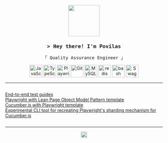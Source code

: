

<div id="header" align="center">
  <img src="https://media4.giphy.com/media/v1.Y2lkPTc5MGI3NjExbTBlNnJ4d3lkMnA0a3E0ZWluamsya3drOTM3cTR5djRpZ2xtMnJydSZlcD12MV9pbnRlcm5hbF9naWZfYnlfaWQmY3Q9cw/CAIgh8LKFbIciGx5Qe/giphy.webp" width="100"/>
</div>

<h3 align="center">
    <samp>&gt; Hey there! I'm Povilas</samp>
</h3>
<p align="center"> 
  <samp>
    「 Quality Assurance Engineer 」
  </samp>
</p>

<div align="center">
	<img width="40" src="https://user-images.githubusercontent.com/25181517/117447155-6a868a00-af3d-11eb-9cfe-245df15c9f3f.png" alt="JavaScript" title="JavaScript"/>
	<img width="40" src="https://user-images.githubusercontent.com/25181517/183890598-19a0ac2d-e88a-4005-a8df-1ee36782fde1.png" alt="TypeScript" title="TypeScript"/>
	<img width="40" src="https://github.com/marwin1991/profile-technology-icons/assets/25181517/37cb517e-d059-4cc0-8124-1a72b663167c" alt="Playwright" title="Playwright"/>
	<img width="40" src="https://user-images.githubusercontent.com/25181517/192108372-f71d70ac-7ae6-4c0d-8395-51d8870c2ef0.png" alt="Git" title="Git"/>
	<img width="40" src="https://user-images.githubusercontent.com/25181517/183896128-ec99105a-ec1a-4d85-b08b-1aa1620b2046.png" alt="MySQL" title="MySQL"/>
	<img width="40" src="https://user-images.githubusercontent.com/25181517/182884894-d3fa6ee0-f2b4-4960-9961-64740f533f2a.png" alt="redis" title="redis"/>
	<img width="40" src="https://user-images.githubusercontent.com/25181517/192158606-7c2ef6bd-6e04-47cf-b5bc-da2797cb5bda.png" alt="bash" title="bash"/>
	<img width="40" src="https://user-images.githubusercontent.com/25181517/186711335-a3729606-5a78-4496-9a36-06efcc74f800.png" alt="Swagger" title="Swagger"/>
</div>

<hr />

<div align="center">
  <ul style="list-style-type: none; padding: 0; text-align: left; display: inline-block;">
    <li><a href="https://github.com/LinkPovilas/end-to-end-test-guides">End-to-end test guides</a></li>
    <li><a href="https://github.com/LinkPovilas/playwright-boilerplate">Playwright with Lean Page Object Model Pattern template</a></li>
    <li><a href="https://github.com/LinkPovilas/playwright-cucumber-boilerplate">Cucumber.js with Playwright template</a></li>
    <li><a href="https://github.com/LinkPovilas/pickle-jar-cli">Experimental CLI tool for recreating Playwright's sharding mechanism for Cucumber.js</a></li>
  </ul>
</div>

<hr />


<div id="badges" align="center">
  <a href="https://www.linkedin.com/in/povilas-linkevicius">
    <img height=20 src="https://img.shields.io/badge/LinkedIn-blue?style=for-the-badge&logo=linkedin&logoColor=white" alt="LinkedIn Badge"/>
  </a>
</div>

